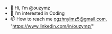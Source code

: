 - 👋 Hi, I’m @ouzymz
- 👀 I’m interested in Coding
- 📫 How to reach me ogzhnylmz5@gmail.com, "https://www.linkedin.com/in/ouzymz/"

